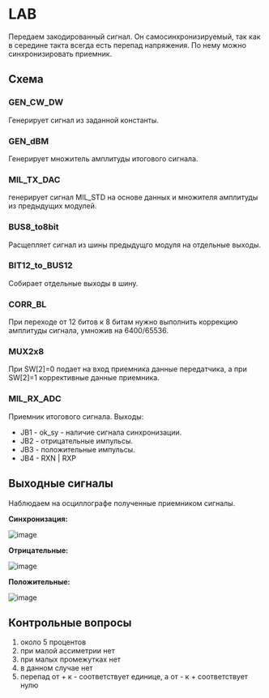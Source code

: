 # LAB

Передаем закодированный сигнал.
Он самосинхронизируемый, так как в середине такта всегда есть перепад напряжения.
По нему можно синхронизировать приемник.

## Схема

### GEN_CW_DW

Генерирует сигнал из заданной константы.

### GEN_dBM

Генерирует множитель амплитуды итогового сигнала.

### MIL_TX_DAC

генерирует сигнал MIL_STD на основе данных и множителя амплитуды из предыдущих модулей.

### BUS8_to8bit

Расщепляет сигнал из шины предыдущго модуля на отдельные выходы.

### BIT12_to_BUS12

Собирает отдельные выходы в шину.

### CORR_BL

При переходе от 12 битов к 8 битам нужно выполнить коррекцию амплитуды сигнала, умножив на 6400/65536.

### MUX2x8

При SW[2]=0 подает на вход приемника данные передатчика,
а при SW[2]=1 коррективные данные приемника.

### MIL_RX_ADC

Приемник итогового сигнала.
Выходы:

* JB1 - ok_sy - наличие сигнала синхронизации.
* JB2 - отрицательные импульсы.
* JB3 - положительные импульсы.
* JB4 - RXN | RXP

## Выходные сигналы

Наблюдаем на осциллографе полученные приемником сигналы.

**Синхронизация:**

![image](https://user-images.githubusercontent.com/25401699/229078985-7ffa0b84-b505-47a4-a105-33db5d29a71e.png)

**Отрицательные:**

![image](https://user-images.githubusercontent.com/25401699/229079417-52da3f70-83ba-4e5a-8a58-98e49b38f9ec.png)

**Положительные:**

![image](https://user-images.githubusercontent.com/25401699/229079926-b7c04230-e1d3-44fa-b00c-2652b5e8bec7.png)

## Контрольные вопросы

1. около 5 процентов
2. при малой ассиметрии нет
3. при малых промежутках нет
4. в данном случае нет
5. перепад от + к - соответствует единице, а от - к + соответствует нулю

